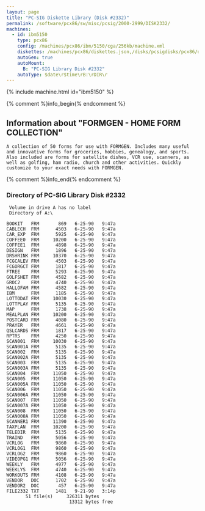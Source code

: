 ```yaml
---
layout: page
title: "PC-SIG Diskette Library (Disk #2332)"
permalink: /software/pcx86/sw/misc/pcsig/2000-2999/DISK2332/
machines:
  - id: ibm5150
    type: pcx86
    config: /machines/pcx86/ibm/5150/cga/256kb/machine.xml
    diskettes: /machines/pcx86/diskettes.json,/disks/pcsigdisks/pcx86/diskettes.json
    autoGen: true
    autoMount:
      B: "PC-SIG Library Disk #2332"
    autoType: $date\r$time\rB:\rDIR\r
---
```


{% include machine.html id="ibm5150" %}

{% comment %}info_begin{% endcomment %}

## Information about "FORMGEN - HOME FORM COLLECTION"

    A collection of 50 forms for use with FORMGEN. Includes many useful
    and innovative forms for groceries, hobbies, genealogy, and sports.
    Also included are forms for satellite dishes, VCR use, scanners, as
    well as golfing, ham radio, church and other activities. Quickly
    customize to your exact needs with FORMGEN.
{% comment %}info_end{% endcomment %}


### Directory of PC-SIG Library Disk #2332

     Volume in drive A has no label
     Directory of A:\

    BOOKIT   FRM       869   6-25-90   9:47a
    CABLECH  FRM      4503   6-25-90   9:47a
    CAR_EXP  FRM      5925   6-25-90   9:47a
    COFFEE0  FRM     10200   6-25-90   9:47a
    COFFEE1  FRM      4898   6-25-90   9:47a
    DESIGN   FRM      1896   6-25-90   9:47a
    DRSHRINK FRM     10370   6-25-90   9:47a
    FCGCALEV FRM      4503   6-25-90   9:47a
    FCGORGCT FRM      1817   6-25-90   9:47a
    FTREE    FRM      5293   6-25-90   9:47a
    GOLFSHET FRM      4582   6-25-90   9:47a
    GROC2    FRM      4740   6-25-90   9:47a
    HALLOFAM FRM      4582   6-25-90   9:47a
    IBM      FRM      1185   6-25-90   9:47a
    LOTTODAT FRM     10030   6-25-90   9:47a
    LOTTPLAY FRM      5135   6-25-90   9:47a
    MAP      FRM      1738   6-25-90   9:47a
    MEALPLAN FRM     10200   6-25-90   9:47a
    POSTCARD FRM      4080   6-25-90   9:47a
    PRAYER   FRM      4661   6-25-90   9:47a
    QSLCARDS FRM      1817   6-25-90   9:47a
    RPTRS    FRM      4250   6-25-90   9:47a
    SCAN001  FRM     10030   6-25-90   9:47a
    SCAN001A FRM      5135   6-25-90   9:47a
    SCAN002  FRM      5135   6-25-90   9:47a
    SCAN002A FRM      5135   6-25-90   9:47a
    SCAN003  FRM      5135   6-25-90   9:47a
    SCAN003A FRM      5135   6-25-90   9:47a
    SCAN004  FRM     11050   6-25-90   9:47a
    SCAN005  FRM     11050   6-25-90   9:47a
    SCAN005A FRM     11050   6-25-90   9:47a
    SCAN006  FRM     11050   6-25-90   9:47a
    SCAN006A FRM     11050   6-25-90   9:47a
    SCAN007  FRM     11050   6-25-90   9:47a
    SCAN007A FRM     11050   6-25-90   9:47a
    SCAN008  FRM     11050   6-25-90   9:47a
    SCAN008A FRM     11050   6-25-90   9:47a
    SCANNER1 FRM     11390   6-25-90   9:47a
    TAXPLAN  FRM     10200   6-25-90   9:47a
    TELEDIR  FRM      5135   6-25-90   9:47a
    TRAIND   FRM      5056   6-25-90   9:47a
    VCRLOG   FRM      9860   6-25-90   9:47a
    VCRLOG1  FRM      9860   6-25-90   9:47a
    VCRLOG2  FRM      9860   6-25-90   9:47a
    VIDEOPG1 FRM      5056   6-25-90   9:47a
    WEEKLY   FRM      4977   6-25-90   9:47a
    WEEKLYS  FRM      4740   6-25-90   9:47a
    WORKOUTS FRM      4108   6-25-90   9:47a
    VENDOR   DOC      1702   6-25-90   9:47a
    VENDOR2  DOC       457   6-25-90   9:47a
    FILE2332 TXT      1481   9-21-90   3:14p
           51 file(s)     326311 bytes
                           13312 bytes free
